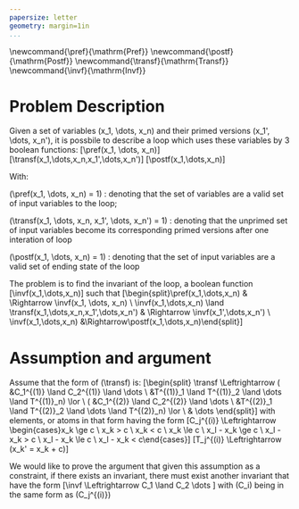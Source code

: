```yaml
---
papersize: letter
geometry: margin=1in
...
```

\newcommand{\pref}{\mathrm{Pref}}
\newcommand{\postf}{\mathrm{Postf}}
\newcommand{\transf}{\mathrm{Transf}}
\newcommand{\invf}{\mathrm{Invf}}

# Problem Description

Given a set of variables \(x_1, \dots, x_n\) and their primed versions \(x_1', \dots, x_n'\), it is possbile to describe a loop which uses these variables by 3 boolean functions:
\[\pref(x_1, \dots, x_n)\]
\[\transf(x_1,\dots,x_n,x_1',\dots,x_n')\]
\[\postf(x_1,\dots,x_n)\]

With:

\(\pref(x_1, \dots, x_n) = 1\)
:   denoting that the set of variables are a valid set of input variables to the loop;

\(\transf(x_1, \dots, x_n, x_1', \dots, x_n') = 1\)
:   denoting that the unprimed set of input variables become its corresponding primed versions after one interation of loop

\(\postf(x_1, \dots, x_n) = 1\)
:   denoting that the set of input variables are a valid set of ending state of the loop

The problem is to find the invariant of the loop, a boolean function
\[\invf(x_1,\dots,x_n)\]
such that
\[\begin{split}\pref(x_1,\dots,x_n) & \Rightarrow \invf(x_1, \dots, x_n) \\
\invf(x_1,\dots,x_n) \land \transf(x_1,\dots,x_n,x_1',\dots,x_n') & \Rightarrow \invf(x_1',\dots,x_n') \\
\invf(x_1,\dots,x_n) &\Rightarrow\postf(x_1,\dots,x_n)\end{split}\]

# Assumption and argument

Assume that the form of \(\transf\) is:
\[\begin{split}
\transf \Leftrightarrow ( &C_1^{(1)} \land C_2^{(1)} \land \dots
\\ &T^{(1)}_1 \land T^{(1)}_2 \land \dots \land T^{(1)}_n) \lor \\
( &C_1^{(2)} \land C_2^{(2)} \land \dots
\\ &T^{(2)}_1 \land T^{(2)}_2 \land \dots \land T^{(2)}_n) \lor \\
& \dots
\end{split}\]
with elements, or atoms in that form having the form
\[C_j^{(i)} \Leftrightarrow  \begin{cases}x_k \ge c \\ x_k > c \\ x_k < c \\ x_k \le c \\ x_l - x_k \ge c \\ x_l - x_k > c \\ x_l - x_k \le c \\ x_l - x_k < c\end{cases}\]
\[T_j^{(i)} \Leftrightarrow (x_k' = x_k + c)\]

We would like to prove the argument that given this assumption as a constraint, if there exists an invariant, there must exist another invariant that have the form
\[\invf \Leftrightarrow C_1 \land C_2 \dots \]
with \(C_i\) being in the same form as \(C_j^{(i)}\)
